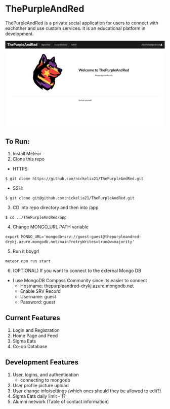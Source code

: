 # ThePurpleAndRed

ThePurpleAndRed is a private social application for users to connect with eachother and use custom services.
It is an educational platform in development.

<kbd><img src="/app/public/images/front-page.png" /></kbd>

## To Run:
1. Install Meteor
2. Clone this repo
- HTTPS:
```
$ git clone https://github.com/nickelia21/ThePurpleAndRed.git
```
- SSH:
```
$ git clone git@github.com:nickelia21/ThePurpleAndRed.git
```
3. CD into repo directory and then into /app
```
$ cd ../ThePurpleAndRed/app
```
4. Change MONGO_URL PATH variable
```
export MONGO_URL='mongodb+srv://guest:guest@thepurpleandred-drykj.azure.mongodb.net/main?retryWrites=true&w=majority'
```
5. Run it bbygrl
```
meteor npm run start
```
6. (OPTIONAL) If you want to connect to the external Mongo DB
- I use MongoDB Compass Community since its easier to connect
    - Hostname: thepurpleandred-drykj.azure.mongodb.net
    - Enable SRV Record
    - Username: guest
    - Password: guest



## Current Features
1. Login and Registration
2. Home Page and Feed
3. Sigma Eats
4. Co-op Database

## Development Features
1. User, logins, and authentication
    - connecting to mongodb
2. User profile picture upload
3. User change info/settings (which ones should they be allowed to edit?)
4. Sigma Eats daily limit - 1?
5. Alumni network (Table of contact information)